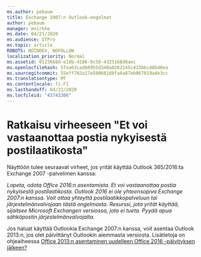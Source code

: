 ```yaml
---
ms.author: pebaum
title: Exchange 2007:n Outlook-ongelmat
author: pebaum
manager: mnirkhe
ms.date: 04/21/2020
ms.audience: ITPro
ms.topic: article
ROBOTS: NOINDEX, NOFOLLOW
localization_priority: Normal
ms.assetid: 0123668d-e18b-4186-9c58-4325168d8aec
ms.openlocfilehash: 5fea63cad08955d340a0382145c433bbc48b40ea
ms.sourcegitcommit: 55eff703a17e500681d8fa6a87eb067019ade3cc
ms.translationtype: MT
ms.contentlocale: fi-FI
ms.lasthandoff: 04/22/2020
ms.locfileid: "43743306"
---
```

# <a name="solution-for-error-you-wont-be-able-to-receive-mail-from-a-current-mailbox"></a>Ratkaisu virheeseen "Et voi vastaanottaa postia nykyisestä postilaatikosta"
Näyttöön tulee seuraavat virheet, jos yrität käyttää Outlook 365/2016:ta Exchange 2007 -palvelimen kanssa:

*Lopeta, odota Office 2016:n asentamista. Et voi vastaanottaa postia nykyisestä postilaatikosta. Outlook 2016 ei ole yhteensopiva Exchange 2007:n kanssa. Voit ottaa yhteyttä postilaatikkopalveluun tai järjestelmänvalvojaan tästä ongelmasta. Resurssi, jota yrität käyttää, sijaitsee Microsoft Exchangen versiossa, jota ei tueta. Pyydä apua sähköpostin järjestelmänvalvojalta.*

Jos haluat käyttää Outlookia Exchange 2007:n kanssa, voit asentaa Outlook 2013:n, jos olet päivittänyt Outlookin aiemmasta versiosta. Lisätietoja on ohjeaiheessa [Office 2013:n asentaminen uudelleen Office 2016 -päivityksen jälkeen?](https://support.office.com/article/a6ca92f4-cbb4-4609-9fdb-f8d3dd6812f3)